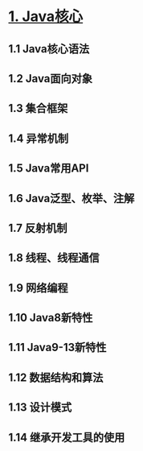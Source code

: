 
# [1. Java核心]()
## 1.1 Java核心语法
## 1.2 Java面向对象
## 1.3 集合框架
## 1.4 异常机制
## 1.5 Java常用API
## 1.6 Java泛型、枚举、注解
## 1.7 反射机制
## 1.8 线程、线程通信
## 1.9 网络编程
## 1.10 Java8新特性
## 1.11 Java9-13新特性
## 1.12 数据结构和算法
## 1.13 设计模式
## 1.14 继承开发工具的使用
